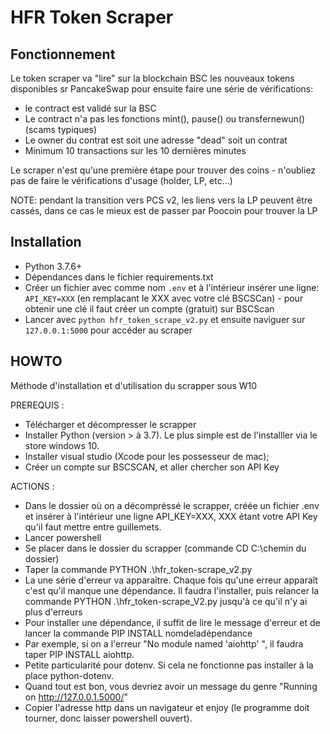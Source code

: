 # HFR Token Scraper

## Fonctionnement

Le token scraper va "lire" sur la blockchain BSC les nouveaux tokens disponibles sr PancakeSwap pour ensuite faire une série de vérifications:
* le contract est validé sur la BSC
* Le contract n'a pas les fonctions mint(), pause() ou transfernewun() (scams typiques)
* Le owner du contrat est soit une adresse "dead" soit un contrat
* Minimum 10 transactions sur les 10 dernières minutes

Le scraper n'est qu'une première étape pour trouver des coins - n'oubliez pas de faire le vérifications d'usage (holder, LP, etc...)

NOTE: pendant la transition vers PCS v2, les liens vers la LP peuvent être cassés, dans ce cas le mieux est de passer par Poocoin pour trouver la LP

## Installation

* Python 3.7.6+
* Dépendances dans le fichier requirements.txt
* Créer un fichier avec comme nom `.env` et à l'intérieur insérer une ligne: `API_KEY=XXX` (en remplacant le XXX avec votre clé BSCSCan)  - pour obtenir une clé il faut créer un compte (gratuit) sur BSCScan
* Lancer avec `python hfr_token_scrape_v2.py` et ensuite naviguer sur `127.0.0.1:5000` pour accéder au scraper

## HOWTO

Méthode d'installation et d'utilisation du scrapper sous W10

 
PREREQUIS : 
 - Télécharger et décompresser le scrapper
 - Installer Python (version > à 3.7). Le plus simple est de l'installler via le store windows 10.
 - Installer visual studio (Xcode pour les possesseur de mac);
 - Créer un compte sur BSCSCAN, et aller chercher son API Key

ACTIONS :

 - Dans le dossier où on a décompréssé le scrapper, créée un fichier .env et insérer à l'intérieur une ligne API_KEY=XXX, XXX étant votre API Key qu'il faut mettre entre guillemets.
 - Lancer powershell
 - Se placer dans le dossier du scrapper (commande CD C:\chemin du dossier)
 - Taper la commande PYTHON .\hfr_token-scrape_v2.py
 - La une série d'erreur va apparaître. Chaque fois qu'une erreur apparaît c'est qu'il manque une dépendance. Il faudra 
   l'installer, puis relancer la commande PYTHON .\hfr_token-scrape_V2.py jusqu'à ce qu'il n'y ai plus d'erreurs
 - Pour installer une dépendance, il suffit de lire le message d'erreur et de lancer la commande PIP INSTALL nomdeladépendance
 - Par exemple, si on a l'erreur "No module named 'aiohttp' ", il faudra taper PIP INSTALL aiohttp. 
 - Petite particularité pour dotenv. Si cela ne fonctionne pas installer à la place python-dotenv.
 - Quand tout est bon, vous devriez avoir un message du genre "Running on http://127.0.0.1.5000/"
 - Copier l'adresse http dans un navigateur et enjoy (le programme doit tourner, donc laisser powershell ouvert).



